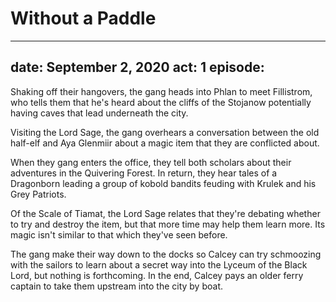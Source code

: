 # Without a Paddle

---
date: September 2, 2020
act: 1
episode: 
---

Shaking off their hangovers, the gang heads into Phlan to meet Fillistrom, who tells them that he's heard about the cliffs of the Stojanow potentially having caves that lead underneath the city.

Visiting the Lord Sage, the gang overhears a conversation between the old half-elf and Aya Glenmiir about a magic item that they are conflicted about.

When they gang enters the office, they tell both scholars about their adventures in the Quivering Forest. In return, they hear tales of a Dragonborn leading a group of kobold bandits feuding with Krulek and his Grey Patriots.

Of the Scale of Tiamat, the Lord Sage relates that they're debating whether to try and destroy the item, but that more time may help them learn more. Its magic isn't similar to that which they've seen before.

The gang make their way down to the docks so Calcey can try schmoozing with the sailors to learn about a secret way into the Lyceum of the Black Lord, but nothing is forthcoming. In the end, Calcey pays an older ferry captain to take them upstream into the city by boat.
